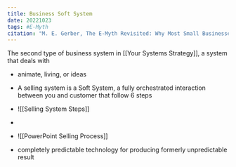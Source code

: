 ```yaml
---
title: Business Soft System
date: 20221023
tags: #E-Myth
citation: "M. E. Gerber, The E-Myth Revisited: Why Most Small Businesses Don’t Work and What to Do About It. Harper Collins, 2009."
---
```

The second type of business system in [[Your Systems Strategy]], a system that deals with
- animate, living, or ideas
- A selling system is a Soft System, a fully orchestrated interaction between you and customer that follow 6 steps
- ![[Selling System Steps]]

- 
- ![[PowerPoint Selling Process]]
- completely predictable technology for producing formerly unpredictable result